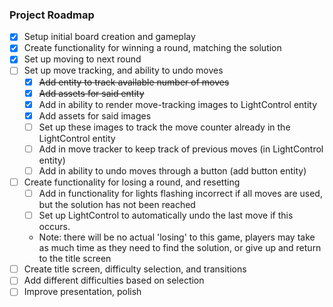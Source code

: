 ### Project Roadmap

- [x] Setup initial board creation and gameplay
- [x] Create functionality for winning a round, matching the solution
- [x] Set up moving to next round
- [ ] Set up move tracking, and ability to undo moves
  - [x] ~~Add entity to track available number of moves~~
  - [x] ~~Add assets for said entity~~
  - [x] Add in ability to render move-tracking images to LightControl entity
  - [x] Add assets for said images
  - [ ] Set up these images to track the move counter already in the LightControl entity
  - [ ] Add in move tracker to keep track of previous moves (in LightControl entity)
  - [ ] Add in ability to undo moves through a button (add button entity)
- [ ] Create functionality for losing a round, and resetting
  - [ ] Add in functionality for lights flashing incorrect if all moves are used, but the solution has not been reached
  - [ ] Set up LightControl to automatically undo the last move if this occurs.
  - Note: there will be no actual 'losing' to this game, players may take as much time as they need to find the solution, or give up and return to the title screen
- [ ] Create title screen, difficulty selection, and transitions
- [ ] Add different difficulties based on selection
- [ ] Improve presentation, polish
